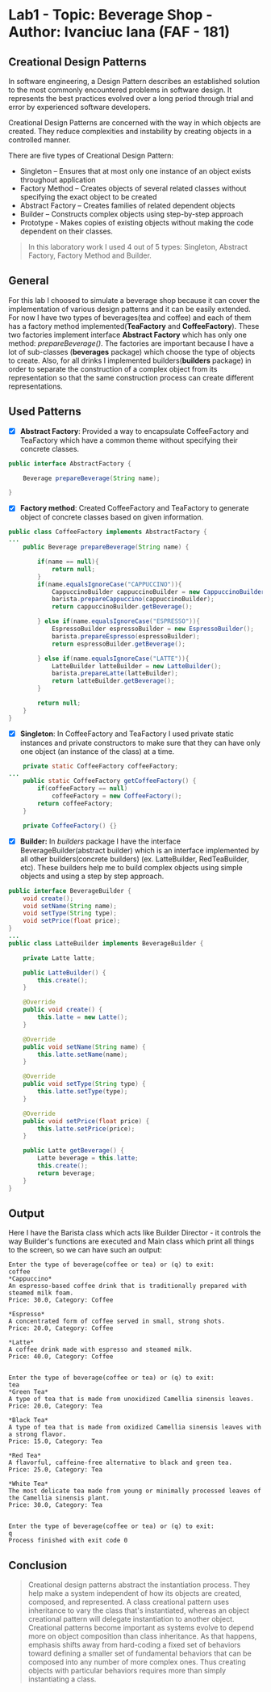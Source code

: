 # Lab1 - Topic: Beverage Shop - Author: Ivanciuc Iana (FAF - 181)

## Creational Design Patterns

In software engineering, a Design Pattern describes an established solution to the most commonly encountered problems in software design. 
It represents the best practices evolved over a long period through trial and error by experienced software developers.

Creational Design Patterns are concerned with the way in which objects are created. They reduce complexities and instability by creating objects in a controlled manner.

There are five types of Creational Design Pattern:

- Singleton – Ensures that at most only one instance of an object exists throughout application
- Factory Method – Creates objects of several related classes without specifying the exact object to be created
- Abstract Factory – Creates families of related dependent objects
- Builder – Constructs complex objects using step-by-step approach
- Prototype - Makes copies of existing objects without making the code dependent on their classes.

> In this laboratory work I used 4 out of 5 types: Singleton, Abstract Factory, Factory Method and Builder. 

## General
For this lab I choosed to simulate a beverage shop because it can cover the implementation of various design patterns and it can be easily extended.
For now I have two types of beverages(tea and coffee) and each of them has a factory method implemented(**TeaFactory** and **CoffeeFactory**). These two factories 
implement interface **Abstract Factory** which has only one method: *prepareBeverage()*. The factories are important because I have a lot of sub-classes
(**beverages** package) which choose the type of objects to create. Also, for all drinks I implemented builders(**builders** package) in order to separate the 
construction of a complex object from its representation so that the same construction process can create different representations. 

## Used Patterns
- [x] **Abstract Factory**: Provided a way to encapsulate CoffeeFactory and TeaFactory which have a common theme without specifying their concrete classes.
```java
public interface AbstractFactory {

    Beverage prepareBeverage(String name);

}
```

- [x] **Factory method**: Created CoffeeFactory and TeaFactory to generate object of concrete classes based on given information.
```java
public class CoffeeFactory implements AbstractFactory {
...
    public Beverage prepareBeverage(String name) {

        if(name == null){
            return null;
        }
        if(name.equalsIgnoreCase("CAPPUCCINO")){
            CappuccinoBuilder cappuccinoBuilder = new CappuccinoBuilder();
            barista.prepareCappuccino(cappuccinoBuilder);
            return cappuccinoBuilder.getBeverage();

        } else if(name.equalsIgnoreCase("ESPRESSO")){
            EspressoBuilder espressoBuilder = new EspressoBuilder();
            barista.prepareEspresso(espressoBuilder);
            return espressoBuilder.getBeverage();

        } else if(name.equalsIgnoreCase("LATTE")){
            LatteBuilder latteBuilder = new LatteBuilder();
            barista.prepareLatte(latteBuilder);
            return latteBuilder.getBeverage();
        }

        return null;
    }
}
```

- [x] **Singleton**: In CoffeeFactory and TeaFactory I used private static instances and private constructors to make sure that 
they can have only one object (an instance of the class) at a time.
```java
    private static CoffeeFactory coffeeFactory;
...
    public static CoffeeFactory getCoffeeFactory() {
        if(coffeeFactory == null)
            coffeeFactory = new CoffeeFactory();
        return coffeeFactory;
    }

    private CoffeeFactory() {}
```

- [x] **Builder:** In *builders* package I have the interface BeverageBuilder(abstract builder) which is an interface implemented by all other builders(concrete builders)
(ex. LatteBuilder, RedTeaBuilder, etc). These builders help me to build complex objects using simple objects and using a step by step approach.
```java
public interface BeverageBuilder {
    void create();
    void setName(String name);
    void setType(String type);
    void setPrice(float price);
}
...
public class LatteBuilder implements BeverageBuilder {

    private Latte latte;

    public LatteBuilder() {
        this.create();
    }

    @Override
    public void create() {
        this.latte = new Latte();
    }

    @Override
    public void setName(String name) {
        this.latte.setName(name);
    }

    @Override
    public void setType(String type) {
        this.latte.setType(type);
    }

    @Override
    public void setPrice(float price) {
        this.latte.setPrice(price);
    }

    public Latte getBeverage() {
        Latte beverage = this.latte;
        this.create();
        return beverage;
    }
}
```

## Output
Here I have the Barista class which acts like Builder Director - it controls the way Builder's functions are executed and Main class which print all things to the screen,
so we can have such an output:
```
Enter the type of beverage(coffee or tea) or (q) to exit:
coffee
*Cappuccino*
An espresso-based coffee drink that is traditionally prepared with steamed milk foam.
Price: 30.0, Category: Coffee

*Espresso*
A concentrated form of coffee served in small, strong shots.
Price: 20.0, Category: Coffee

*Latte*
A coffee drink made with espresso and steamed milk.
Price: 40.0, Category: Coffee


Enter the type of beverage(coffee or tea) or (q) to exit:
tea
*Green Tea*
A type of tea that is made from unoxidized Camellia sinensis leaves.
Price: 20.0, Category: Tea

*Black Tea*
A type of tea that is made from oxidized Camellia sinensis leaves with a strong flavor.
Price: 15.0, Category: Tea

*Red Tea*
A flavorful, caffeine-free alternative to black and green tea.
Price: 25.0, Category: Tea

*White Tea*
The most delicate tea made from young or minimally processed leaves of the Camellia sinensis plant.
Price: 30.0, Category: Tea


Enter the type of beverage(coffee or tea) or (q) to exit:
q
Process finished with exit code 0
```

## Conclusion
>Creational design patterns abstract the instantiation process. They help make a system independent of how its objects are created, composed, and represented. 
A class creational pattern uses inheritance to vary the class that's instantiated, whereas an object creational pattern will delegate instantiation to another object.
Creational patterns become important as systems evolve to depend more on object composition than class inheritance. As that happens, emphasis shifts away from 
hard-coding a fixed set of behaviors toward defining a smaller set of fundamental behaviors that can be composed into any number of more complex ones. 
Thus creating objects with particular behaviors requires more than simply instantiating a class.
